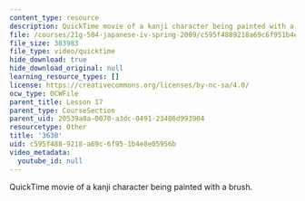 ```yaml
---
content_type: resource
description: QuickTime movie of a kanji character being painted with a brush.
file: /courses/21g-504-japanese-iv-spring-2009/c595f4889218a69c6f951b4e8e05956b_3630.mov
file_size: 303983
file_type: video/quicktime
hide_download: true
hide_download_original: null
learning_resource_types: []
license: https://creativecommons.org/licenses/by-nc-sa/4.0/
ocw_type: OCWFile
parent_title: Lesson 17
parent_type: CourseSection
parent_uid: 20539a8a-0070-a3dc-0491-23486d993904
resourcetype: Other
title: '3630'
uid: c595f488-9218-a69c-6f95-1b4e8e05956b
video_metadata:
  youtube_id: null
---
```

QuickTime movie of a kanji character being painted with a brush.